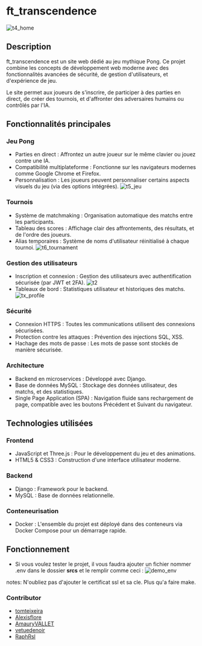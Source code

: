 # ft_transcendence
![t4_home](https://github.com/user-attachments/assets/2c18b7dd-40a7-41ef-9123-ce15e2a23aa5)

## Description
ft_transcendence est un site web dédié au jeu mythique Pong.
Ce projet combine les concepts de développement web moderne avec des fonctionnalités avancées de sécurité,
de gestion d'utilisateurs, et d'expérience de jeu.

Le site permet aux joueurs de s'inscrire, de participer à des parties en direct, de créer des tournois, et d'affronter des adversaires humains ou contrôlés par l'IA.

## Fonctionnalités principales
### Jeu Pong
- Parties en direct : Affrontez un autre joueur sur le même clavier ou jouez contre une IA.
- Compatibilité multiplateforme : Fonctionne sur les navigateurs modernes comme Google Chrome et Firefox.
- Personnalisation : Les joueurs peuvent personnaliser certains aspects visuels du jeu (via des options intégrées).
![t5_jeu](https://github.com/user-attachments/assets/3a6e5b0b-413e-4547-ae68-22fcb130ef5f)

### Tournois
- Système de matchmaking : Organisation automatique des matchs entre les participants.
- Tableau des scores : Affichage clair des affrontements, des résultats, et de l'ordre des joueurs.
- Alias temporaires : Système de noms d'utilisateur réinitialisé à chaque tournoi.
![t6_tournament](https://github.com/user-attachments/assets/1804d68c-56d0-43c4-9100-54a7bd00361f)

### Gestion des utilisateurs
- Inscription et connexion : Gestion des utilisateurs avec authentification sécurisée (par JWT et 2FA).
![t2](https://github.com/user-attachments/assets/ea6fd058-9153-4222-b106-f8bfacce3643)
- Tableaux de bord : Statistiques utilisateur et historiques des matchs.
![tx_profile](https://github.com/user-attachments/assets/986d3977-960f-41c5-b2a1-5fb18918942b)

### Sécurité
- Connexion HTTPS : Toutes les communications utilisent des connexions sécurisées.
- Protection contre les attaques : Prévention des injections SQL, XSS.
- Hachage des mots de passe : Les mots de passe sont stockés de manière sécurisée.

### Architecture
- Backend en microservices : Développé avec Django.
- Base de données MySQL : Stockage des données utilisateur, des matchs, et des statistiques.
- Single Page Application (SPA) : Navigation fluide sans rechargement de page, compatible avec les boutons Précédent et Suivant du navigateur.

## Technologies utilisées
### Frontend
- JavaScript et Three.js : Pour le développement du jeu et des animations.
- HTML5 & CSS3 : Construction d'une interface utilisateur moderne.

### Backend
- Django : Framework pour le backend.
- MySQL : Base de données relationnelle.

### Conteneurisation
- Docker : L'ensemble du projet est déployé dans des conteneurs via Docker Compose pour un démarrage rapide.

## Fonctionnement
- Si vous voulez tester le projet, il vous faudra ajouter un fichier nommer .env dans le dossier **srcs** et le remplir comme ceci :
  ![demo_env](https://github.com/user-attachments/assets/73d7b587-726a-4e10-b4fa-a75a2c0e8a2c)

notes: N'oubliez pas d'ajouter le certificat ssl et sa cle.
Plus qu'a faire make.


### Contributor
- [tomteixeira](https://github.com/tomteixeira)
- [Alexisflore](https://github.com/Alexisflore)
- [AmauryVALLET](https://github.com/AmauryVALLET)
- [vetuedenoir](https://github.com/vetuedenoir)
- [RaphRsl](https://github.com/RaphRsl)
